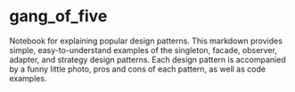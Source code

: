 # gang_of_five
Notebook for explaining popular design patterns. This markdown provides simple, easy-to-understand examples of the singleton, facade, observer, adapter, and strategy design patterns. Each design pattern is accompanied by a funny little photo, pros and cons of each pattern, as well as code examples. 

